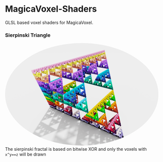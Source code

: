 # MagicaVoxel-Shaders
GLSL based voxel shaders for MagicaVoxel.

### Sierpinski Triangle
<img src="export/snap2023-08-31-21-00-08.png" width="512" style="border-radius:100%;margin-left:auto;"/><br>
The sierpinski fractal is based on bitwise XOR and only the voxels with `x^y==z` will be drawn
